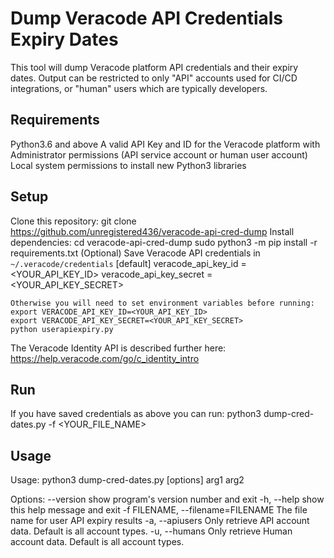 # Dump Veracode API Credentials Expiry Dates
This tool will dump Veracode platform API credentials and their expiry dates. Output can be restricted to only "API" accounts used for CI/CD integrations, or "human" users which are typically developers.

## Requirements
Python3.6 and above
A valid API Key and ID for the Veracode platform with Administrator permissions (API service account or human user account)
Local system permissions to install new Python3 libraries

## Setup
Clone this repository:
    git clone https://github.com/unregistered436/veracode-api-cred-dump
Install dependencies:
    cd veracode-api-cred-dump
    sudo python3 -m pip install -r requirements.txt
(Optional) Save Veracode API credentials in `~/.veracode/credentials`
    [default]
    veracode_api_key_id = <YOUR_API_KEY_ID>
    veracode_api_key_secret = <YOUR_API_KEY_SECRET>

    Otherwise you will need to set environment variables before running:
    export VERACODE_API_KEY_ID=<YOUR_API_KEY_ID>
    export VERACODE_API_KEY_SECRET=<YOUR_API_KEY_SECRET>
    python userapiexpiry.py
    
The Veracode Identity API is described further here: https://help.veracode.com/go/c_identity_intro
    
## Run
If you have saved credentials as above you can run:
    python3 dump-cred-dates.py -f <YOUR_FILE_NAME>

## Usage
Usage: python3 dump-cred-dates.py [options] arg1 arg2

Options:
  --version             show program's version number and exit
  -h, --help            show this help message and exit
  -f FILENAME, --filename=FILENAME
                        The file name for user API expiry results
  -a, --apiusers        Only retrieve API account data. Default is all account
                        types.
  -u, --humans          Only retrieve Human account data. Default is all
                        account types.
